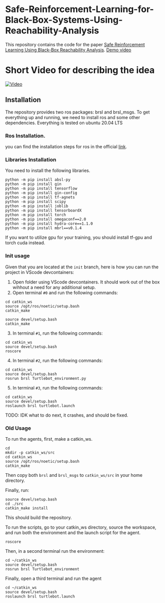 # Safe-Reinforcement-Learning-for-Black-Box-Systems-Using-Reachability-Analysis
This repository contains the code for the paper [Safe Reinforcement Learning Using Black-Box Reachability Analysis](https://arxiv.org/abs/2204.07417). [Demo video](https://youtube.com/playlist?list=PL7bkcpwNaUjz-S1b5KBzpgCZ1SP4DXsoi)

# Short Video for describing the idea

[![Video](https://img.youtube.com/vi/U50VOH979vE/0.jpg)](https://www.youtube.com/watch?v=U50VOH979vE)


## Installation
The repository provides two ros packages: brsl and brsl_msgs. To get everything up and running, we need to install ros and some other dependencies. Everything is tested on ubuntu 20.04 LTS

### Ros Installation.
you can find the installation steps for ros in the official [link](http://wiki.ros.org/noetic/Installation/Ubuntu).

### Libraries Installation
You need to install the following libraries.

```
python -m pip install absl-py
python -m pip install gin
python -m pip install tensorflow
python -m pip install gin-config
python -m pip install tf-agnets
python -m pip install scipy
python -m pip install joblib
python -m pip install tensorboardX
python -m pip install torch
python -m pip install omegaconf==2.0
python -m pip install hydra-core==1.1.0
python -m pip install mbrl==v0.1.4
```

If you want to utilize gpu for your training, you should install tf-gpu and torch cuda instead.

### Init usage
Given that you are located at the `init` branch, here is how you can run the project in VScode devcontainers:
1. Open folder using VScode devcontainers. It should work out of the box wihhout a need for any additional setup.
2. Open terminal `#0` and run the following commands:
```shell
cd catkin_ws
source /opt/ros/noetic/setup.bash
catkin_make

source devel/setup.bash
catkin_make
```
3. In terminal `#1`, run the following commands:
```shell
cd catkin_ws
source devel/setup.bash
roscore
```
4. In terminal `#2`, run the following commands:
```shell
cd catkin_ws
source devel/setup.bash
rosrun brsl Turtlebot_environment.py
```
5. In terminal `#3`, run the following commands:
```shell
cd catkin_ws
source devel/setup.bash
roslaunch brsl turtlebot.launch
```

TODO: IDK what to do next, it crashes, and should be fixed.

### Old Usage
To run the agents, first, make a catkin_ws.
```
cd
mkdir -p catkin_ws/src
cd catkin_ws
source /opt/ros/noetic/setup.bash
catkin_make
```

Then copy both `brsl` and `brsl_msgs` to `catkin_ws/src` in your home directory.

Finally, run:
```
source devel/setup.bash
cd ./src
catkin_make install
```

This should build the repository.

To run the scripts, go to your catkin_ws directory, source the workspace, and run both the environment and the launch script for the agent.

```
roscore
```
Then, in a second terminal run the environment:

```
cd ~/catkin_ws
source devel/setup.bash
rosrun brsl Turtlebot_environment
```

Finally, open a third terminal and run the agent

```
cd ~/catkin_ws
source devel/setup.bash
roslaunch brsl turtlebot.launch
```
